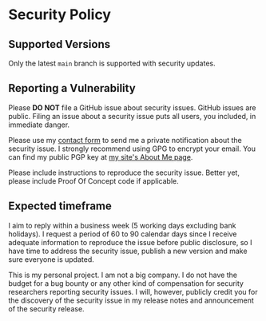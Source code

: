 # Security Policy

## Supported Versions

Only the latest `main` branch is supported with security updates.

## Reporting a Vulnerability

Please **DO NOT** file a GitHub issue about security issues. GitHub issues are public.
Filing an issue about a security issue puts all users, you included, in immediate danger.

Please use my [contact form](https://www.dionysopoulos.me/contact-me.html) to send me a
private notification about the security issue. I strongly recommend using GPG to encrypt
your email. You can find my public PGP key at [my site's About Me page](https://www.dionysopoulos.me/about-me.html).

Please include instructions to reproduce the security issue. Better yet, please include Proof
Of Concept code if applicable.

## Expected timeframe

I aim to reply within a business week (5 working days excluding bank holidays). I request a period of 60 to 90 calendar days since I receive adequate information to reproduce the issue before public disclosure, so I have time to address the security issue, publish a new version and make sure everyone is updated.

This is my personal project. I am not a big company. I do not have the budget for a bug bounty or any other kind of compensation for security researchers reporting security issues. I will, however, publicly credit you for the discovery of the security issue in my release notes and announcement of the security release.